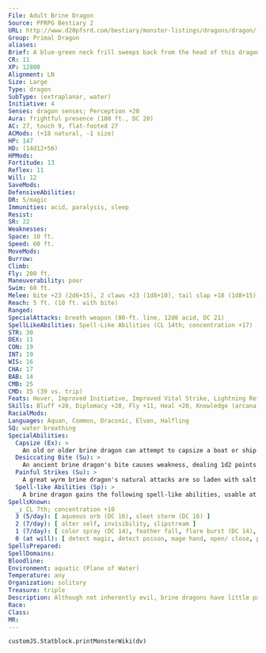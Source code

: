 ```yaml
---
File: Adult Brine Dragon
Source: PFRPG Bestiary 2
URL: http://www.d20pfsrd.com/bestiary/monster-listings/dragons/dragon/-primal-brine
Group: Primal Dragon
aliases: 
Brief: A blue-green neck frill sweeps back from the head of this dragon, leading to a body of shiny scales and fin-like crests.
CR: 11
XP: 12800
Alignment: LN
Size: Large
Type: dragon
SubType: (extraplanar, water)
Initiative: 4
Senses: dragon senses; Perception +20
Aura: frightful presence (180 ft., DC 20)
AC: 27, touch 9, flat-footed 27
ACMods: (+18 natural, -1 size)
HP: 147
HD: (14d12+56)
HPMods: 
Fortitude: 13
Reflex: 11
Will: 12
SaveMods: 
DefensiveAbilities: 
DR: 5/magic
Immunities: acid, paralysis, sleep
Resist: 
SR: 22
Weaknesses: 
Space: 10 ft.
Speed: 60 ft.
MoveMods: 
Burrow: 
Climb: 
Fly: 200 ft.
Maneuverability: poor
Swim: 60 ft.
Melee: bite +23 (2d6+15), 2 claws +23 (1d8+10), tail slap +18 (1d8+15), 2 wings +18 (1d6+5)
Reach: 5 ft. (10 ft. with bite)
Ranged: 
SpecialAttacks: breath weapon (80-ft. line, 12d6 acid, DC 21)
SpellLikeAbilities: Spell-Like Abilities (CL 14th; concentration +17)  At Will-control water, obscuring mist, speak with animals (fish only), water breathing
STR: 30
DEX: 11
CON: 19
INT: 19
WIS: 16
CHA: 17
BAB: 14
CMB: 25
CMD: 35 (39 vs. trip)
Feats: Hover, Improved Initiative, Improved Vital Strike, Lightning Reflexes, Power Attack, Skill Focus (Swim), Vital Strike
Skills: Bluff +20, Diplomacy +20, Fly +11, Heal +20, Knowledge (arcana) +21,  Knowledge (nature) +21, Perception +20, Sense Motive +20, Survival +20, Swim +41
RacialMods: 
Languages: Aquan, Common, Draconic, Elven, Halfling
SQ: water breathing
SpecialAbilities:
  Capsize (Ex): >
    An old or older brine dragon can attempt to capsize a boat or ship by ramming it as a charge attack and making a CMB check. The DC of this check is 25 or the result of the boat captain's Profession (sailor) check, whichever is higher. For each size category larger the ship is than the brine dragon's size, the dragon takes a cumulative -10 penalty on the check.
  Desiccating Bite (Su): >
    An ancient brine dragon's bite causes weakness, dealing 1d2 points of Strength drain in addition to its normal damage. A great wyrm's bite deals 1d4 points of Strength drain. A Fortitude save (DC equals the dragon's breath weapon save DC) negates the Strength drain.
  Painful Strikes (Su): >
    A great wyrm brine dragon's natural attacks are so laden with salt and acidic crystals that every time it strikes a creature with one of these attacks, the target must make a Fortitude save (DC equals the dragon's breath weapon save DC) or be stunned for a round from the pain.
  Spell-like Abilities (Sp): >
    A brine dragon gains the following spell-like abilities, usable at will (unless indicated otherwise) at the listed age. Very young-speak with animals (fish only); Young- obscuring mist; Juvenile-water breathing; Adult-control water; Ancient-horrid wilting (3/day); Great wyrm-tsunami^[This spell is from the Pathfinder RPG Advanced Player's Guide] (3/day).
SpellsKnown:
  _: CL 7th; concentration +10
  3 (5/day): [ aqueous orb (DC 16), sleet storm (DC 16) ]
  2 (7/day): [ alter self, invisibility, slipstream ]
  1 (7/day): [ color spray (DC 14), feather fall, flare burst (DC 14), ray of enfeeblement (DC 14), touch of the sea ]
  0 (at will): [ detect magic, detect poison, mage hand, open/ close, prestidigitation, read magic, resistance ]
SpellsPrepared: 
SpellDomains: 
Bloodline: 
Environment: aquatic (Plane of Water)
Temperature: any
Organization: solitary
Treasure: triple
Description: Although not inherently evil, brine dragons have little patience for kindness and philanthropy. As they age, they grow more and more opinionated and obsessed with power-by adult age, a brine dragon counts itself a failure if it doesn't rule over a collection of "lesser beings" such as humans, merfolk, locathah, or even sahuagin.
Race: 
Class: 
MR: 
---
```

```dataviewjs
customJS.Statblock.printMonsterWiki(dv)
```
